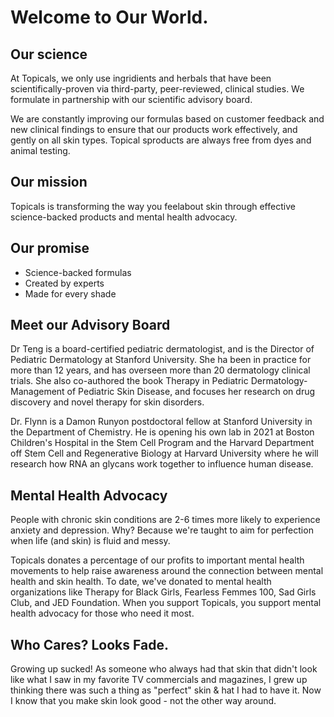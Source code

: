 # Welcome to Our World.

## Our science

At Topicals, we only use ingridients and herbals that have been scientifically-proven via third-party, peer-reviewed, clinical studies. We formulate in partnership with our scientific advisory board. 

We are constantly improving our formulas based on customer feedback and new clinical findings to ensure that our products work effectively, and gently on all skin types. Topical sproducts are always free from dyes and animal testing.

## Our mission

Topicals is transforming the way you feelabout skin through effective science-backed products and mental health advocacy. 

## Our promise
-  Science-backed formulas
- Created by experts
- Made for every shade

## Meet our Advisory Board

Dr Teng is a board-certified pediatric dermatologist, and is the Director of Pediatric Dermatology at Stanford University. She ha been in practice for more than 12 years, and has overseen more than 20 dermatology clinical trials. She also co-authored the book Therapy in Pediatric Dermatology-Management of Pediatric Skin Disease, and focuses her research on drug discovery and novel therapy for skin disorders.

Dr. Flynn is a Damon Runyon postdoctoral fellow at Stanford University in the Department of Chemistry. He is opening his own lab in 2021 at Boston Children's Hospital in the Stem Cell Program and the Harvard Department off Stem Cell and Regenerative Biology at Harvard University where he will research how RNA an glycans work together to influence human disease. 

## Mental Health Advocacy

People with chronic skin conditions are 2-6 times more likely to experience anxiety and depression. Why? Because we're taught to aim for perfection when life (and skin) is fluid and messy.

Topicals donates a percentage of our profits to important mental health movements to help raise awareness around the connection between mental health and skin health. To date, we've donated to mental health organizations like Therapy for Black Girls, Fearless Femmes 100, Sad Girls Club, and JED Foundation. When you support Topicals, you support mental health advocacy for  those who need it most. 

## Who Cares? Looks Fade.

Growing up sucked! As someone who always had that skin that didn't look like what I saw in my favorite TV commercials and magazines, I grew up thinking there was such a thing as "perfect" skin & hat I had to have it. Now I know that you make skin look good - not the other way around. 


